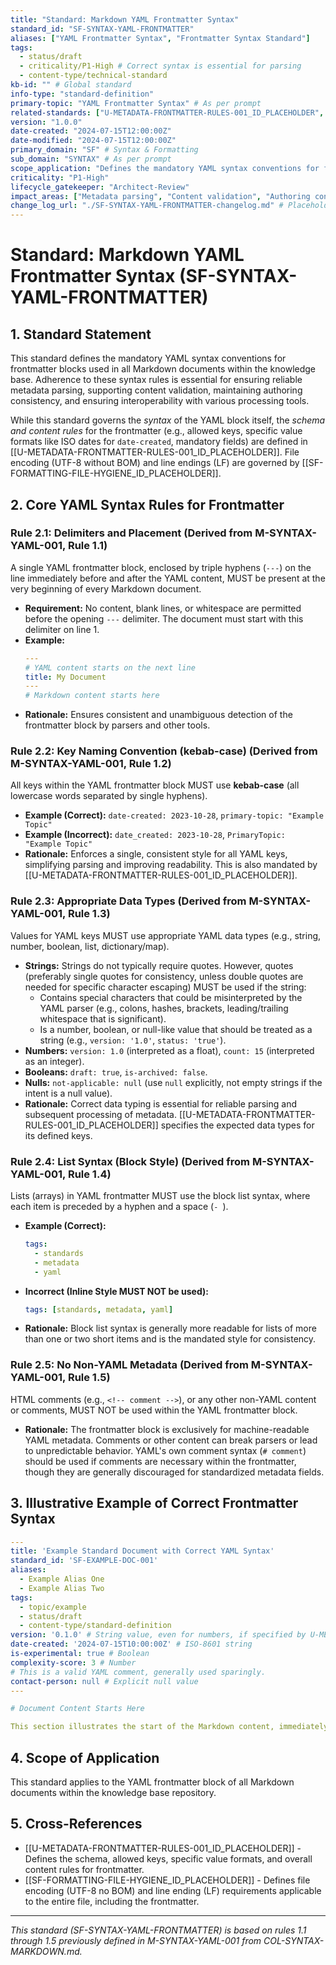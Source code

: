 ```yaml
---
title: "Standard: Markdown YAML Frontmatter Syntax"
standard_id: "SF-SYNTAX-YAML-FRONTMATTER"
aliases: ["YAML Frontmatter Syntax", "Frontmatter Syntax Standard"]
tags:
  - status/draft
  - criticality/P1-High # Correct syntax is essential for parsing
  - content-type/technical-standard
kb-id: "" # Global standard
info-type: "standard-definition"
primary-topic: "YAML Frontmatter Syntax" # As per prompt
related-standards: ["U-METADATA-FRONTMATTER-RULES-001_ID_PLACEHOLDER", "SF-FORMATTING-FILE-HYGIENE_ID_PLACEHOLDER"]
version: "1.0.0"
date-created: "2024-07-15T12:00:00Z"
date-modified: "2024-07-15T12:00:00Z"
primary_domain: "SF" # Syntax & Formatting
sub_domain: "SYNTAX" # As per prompt
scope_application: "Defines the mandatory YAML syntax conventions for frontmatter blocks in all Markdown documents within the knowledge base."
criticality: "P1-High"
lifecycle_gatekeeper: "Architect-Review"
impact_areas: ["Metadata parsing", "Content validation", "Authoring consistency", "Interoperability with tools"]
change_log_url: "./SF-SYNTAX-YAML-FRONTMATTER-changelog.md" # Placeholder
---
```


# Standard: Markdown YAML Frontmatter Syntax (SF-SYNTAX-YAML-FRONTMATTER)

## 1. Standard Statement

This standard defines the mandatory YAML syntax conventions for frontmatter blocks used in all Markdown documents within the knowledge base. Adherence to these syntax rules is essential for ensuring reliable metadata parsing, supporting content validation, maintaining authoring consistency, and ensuring interoperability with various processing tools.

While this standard governs the *syntax* of the YAML block itself, the *schema and content rules* for the frontmatter (e.g., allowed keys, specific value formats like ISO dates for `date-created`, mandatory fields) are defined in [[U-METADATA-FRONTMATTER-RULES-001_ID_PLACEHOLDER]]. File encoding (UTF-8 without BOM) and line endings (LF) are governed by [[SF-FORMATTING-FILE-HYGIENE_ID_PLACEHOLDER]].

## 2. Core YAML Syntax Rules for Frontmatter

### Rule 2.1: Delimiters and Placement (Derived from M-SYNTAX-YAML-001, Rule 1.1)
A single YAML frontmatter block, enclosed by triple hyphens (`---`) on the line immediately before and after the YAML content, MUST be present at the very beginning of every Markdown document.
*   **Requirement:** No content, blank lines, or whitespace are permitted before the opening `---` delimiter. The document must start with this delimiter on line 1.
*   **Example:**
    ```yaml
    ---
    # YAML content starts on the next line
    title: My Document
    ---
    # Markdown content starts here
    ```
*   **Rationale:** Ensures consistent and unambiguous detection of the frontmatter block by parsers and other tools.

### Rule 2.2: Key Naming Convention (kebab-case) (Derived from M-SYNTAX-YAML-001, Rule 1.2)
All keys within the YAML frontmatter block MUST use **kebab-case** (all lowercase words separated by single hyphens).
*   **Example (Correct):** `date-created: 2023-10-28`, `primary-topic: "Example Topic"`
*   **Example (Incorrect):** `date_created: 2023-10-28`, `PrimaryTopic: "Example Topic"`
*   **Rationale:** Enforces a single, consistent style for all YAML keys, simplifying parsing and improving readability. This is also mandated by [[U-METADATA-FRONTMATTER-RULES-001_ID_PLACEHOLDER]].

### Rule 2.3: Appropriate Data Types (Derived from M-SYNTAX-YAML-001, Rule 1.3)
Values for YAML keys MUST use appropriate YAML data types (e.g., string, number, boolean, list, dictionary/map).
*   **Strings:** Strings do not typically require quotes. However, quotes (preferably single quotes for consistency, unless double quotes are needed for specific character escaping) MUST be used if the string:
    *   Contains special characters that could be misinterpreted by the YAML parser (e.g., colons, hashes, brackets, leading/trailing whitespace that is significant).
    *   Is a number, boolean, or null-like value that should be treated as a string (e.g., `version: '1.0'`, `status: 'true'`).
*   **Numbers:** `version: 1.0` (interpreted as a float), `count: 15` (interpreted as an integer).
*   **Booleans:** `draft: true`, `is-archived: false`.
*   **Nulls:** `not-applicable: null` (use `null` explicitly, not empty strings if the intent is a null value).
*   **Rationale:** Correct data typing is essential for reliable parsing and subsequent processing of metadata. [[U-METADATA-FRONTMATTER-RULES-001_ID_PLACEHOLDER]] specifies the expected data types for its defined keys.

### Rule 2.4: List Syntax (Block Style) (Derived from M-SYNTAX-YAML-001, Rule 1.4)
Lists (arrays) in YAML frontmatter MUST use the block list syntax, where each item is preceded by a hyphen and a space (`- `).
*   **Example (Correct):**
    ```yaml
    tags:
      - standards
      - metadata
      - yaml
    ```
*   **Incorrect (Inline Style MUST NOT be used):**
    ```yaml
    tags: [standards, metadata, yaml]
    ```
*   **Rationale:** Block list syntax is generally more readable for lists of more than one or two short items and is the mandated style for consistency.

### Rule 2.5: No Non-YAML Metadata (Derived from M-SYNTAX-YAML-001, Rule 1.5)
HTML comments (e.g., `<!-- comment -->`), or any other non-YAML content or comments, MUST NOT be used within the YAML frontmatter block.
*   **Rationale:** The frontmatter block is exclusively for machine-readable YAML metadata. Comments or other content can break parsers or lead to unpredictable behavior. YAML's own comment syntax (`# comment`) should be used if comments are necessary within the frontmatter, though they are generally discouraged for standardized metadata fields.

## 3. Illustrative Example of Correct Frontmatter Syntax

```yaml
---
title: 'Example Standard Document with Correct YAML Syntax'
standard_id: 'SF-EXAMPLE-DOC-001'
aliases:
  - Example Alias One
  - Example Alias Two
tags:
  - topic/example
  - status/draft
  - content-type/standard-definition
version: '0.1.0' # String value, even for numbers, if specified by U-METADATA-FRONTMATTER-RULES-001
date-created: '2024-07-15T10:00:00Z' # ISO-8601 string
is-experimental: true # Boolean
complexity-score: 3 # Number
# This is a valid YAML comment, generally used sparingly.
contact-person: null # Explicit null value
---

# Document Content Starts Here

This section illustrates the start of the Markdown content, immediately following the closing `---` delimiter of the frontmatter block.
```

## 4. Scope of Application

This standard applies to the YAML frontmatter block of all Markdown documents within the knowledge base repository.

## 5. Cross-References
- [[U-METADATA-FRONTMATTER-RULES-001_ID_PLACEHOLDER]] - Defines the schema, allowed keys, specific value formats, and overall content rules for frontmatter.
- [[SF-FORMATTING-FILE-HYGIENE_ID_PLACEHOLDER]] - Defines file encoding (UTF-8 no BOM) and line ending (LF) requirements applicable to the entire file, including the frontmatter.

---
*This standard (SF-SYNTAX-YAML-FRONTMATTER) is based on rules 1.1 through 1.5 previously defined in M-SYNTAX-YAML-001 from COL-SYNTAX-MARKDOWN.md.*
```
